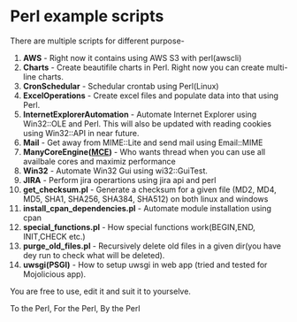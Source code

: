 # Perl example scripts

There are multiple scripts for different purpose-

1. **AWS** - Right now it contains using AWS S3 with perl(awscli)
2. **Charts** - Create beautifile charts in Perl. Right now you can create multi-line charts.
3. **CronSchedular** - Schedular crontab using Perl(Linux)
4. **ExcelOperations** - Create excel files and populate data into that using Perl.
5. **InternetExplorerAutomation** - Automate Internet Explorer using Win32::OLE and Perl. This will also be updated with reading cookies using Win32::API in near future.
6. **Mail** - Get away from MIME::Lite and send mail using Email::MIME
7. **ManyCoreEngine([MCE](https://metacpan.org/pod/distribution/MCE/lib/MCE.pod))** - Who wants thread when you can use all availbale cores and maximiz performance
8. **Win32** - Automate Win32 Gui using wi32::GuiTest.
9. **JIRA** - Perform jira operartions using jira api and perl
10. **get_checksum.pl** - Generate a checksum for a given file (MD2, MD4, MD5, SHA1, SHA256, SHA384, SHA512) on both linux and windows
11. **install_cpan_dependencies.pl** - Automate module installation using cpan
12. **special_functions.pl** - How special functions work(BEGIN,END, INIT,CHECK etc.)
13. **purge_old_files.pl** - Recursively delete old files in a given dir(you have dey run to check what will be deleted).
14. **uwsgi(PSGI)** - How to setup uwsgi in web app (tried and tested for Mojolicious app).

You are free to use, edit it and suit it to yourselve.

To the Perl, For the Perl, By the Perl


